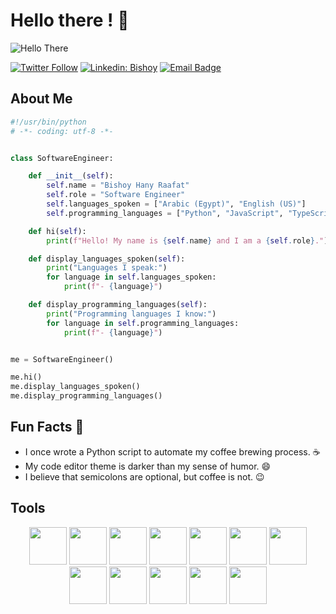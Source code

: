 # Hello there ! 🌟

![Hello There](https://github.com/user-attachments/assets/a4f68df5-3239-49bc-941c-3231258a86ff)


[![Twitter Follow](https://img.shields.io/twitter/follow/misteranmol?label=Follow)](https://x.com/Bishoyai)
[![Linkedin: Bishoy](https://img.shields.io/badge/-Bishoy-blue?style=flat-square&logo=Linkedin&logoColor=white&link=https://www.linkedin.com/in/bishoy-hany-raafat/)](https://www.linkedin.com/in/bishoy-hany-raafat/)
[![Email Badge](https://img.shields.io/badge/Gmail-Contact_Me-green?style=flat-square&logo=gmail&logoColor=FFFFFF&labelColor=3A3B3C&color=62F1CD)](mailto:bishoyhany006@gmail.com)

## About Me

```python
#!/usr/bin/python
# -*- coding: utf-8 -*-


class SoftwareEngineer:

    def __init__(self):
        self.name = "Bishoy Hany Raafat"
        self.role = "Software Engineer"
        self.languages_spoken = ["Arabic (Egypt)", "English (US)"]
        self.programming_languages = ["Python", "JavaScript", "TypeScript", "Go", "Lua", "Dart", "C++"]

    def hi(self):
        print(f"Hello! My name is {self.name} and I am a {self.role}.")

    def display_languages_spoken(self):
        print("Languages I speak:")
        for language in self.languages_spoken:
            print(f"- {language}")

    def display_programming_languages(self):
        print("Programming languages I know:")
        for language in self.programming_languages:
            print(f"- {language}")


me = SoftwareEngineer()

me.hi()
me.display_languages_spoken()
me.display_programming_languages()

```


## Fun Facts 🎉

- I once wrote a Python script to automate my coffee brewing process. ☕
- My code editor theme is darker than my sense of humor. 😄
- I believe that semicolons are optional, but coffee is not. 😉

## Tools

<p align="center">
<img src="https://cdn.jsdelivr.net/gh/devicons/devicon@latest/icons/python/python-original.svg" width="60" />
<img src="https://cdn.jsdelivr.net/gh/devicons/devicon@latest/icons/django/django-plain-wordmark.svg" width="60" />
<img src="https://cdn.jsdelivr.net/gh/devicons/devicon@latest/icons/go/go-original-wordmark.svg" width="60" />
<img src="https://cdn.jsdelivr.net/gh/devicons/devicon@latest/icons/javascript/javascript-original.svg" width="60" />
<img src="https://cdn.jsdelivr.net/gh/devicons/devicon@latest/icons/typescript/typescript-original.svg" width="60" />
<img src="https://cdn.jsdelivr.net/gh/devicons/devicon@latest/icons/tailwindcss/tailwindcss-original.svg" width="60" />
<img src="https://cdn.jsdelivr.net/gh/devicons/devicon@latest/icons/react/react-original.svg" width="60" />
<img src="https://cdn.jsdelivr.net/gh/devicons/devicon@latest/icons/nodejs/nodejs-original-wordmark.svg" width="60" />          
<img src="https://cdn.jsdelivr.net/gh/devicons/devicon@latest/icons/dart/dart-original.svg" width="60" />
<img src="https://cdn.jsdelivr.net/gh/devicons/devicon@latest/icons/flutter/flutter-original.svg" width="60" />
<img src="https://cdn.jsdelivr.net/gh/devicons/devicon@latest/icons/lua/lua-original.svg" width="60" />
<img src="https://cdn.jsdelivr.net/gh/devicons/devicon@latest/icons/cplusplus/cplusplus-original.svg" width="60"  />
</p>

          
          
